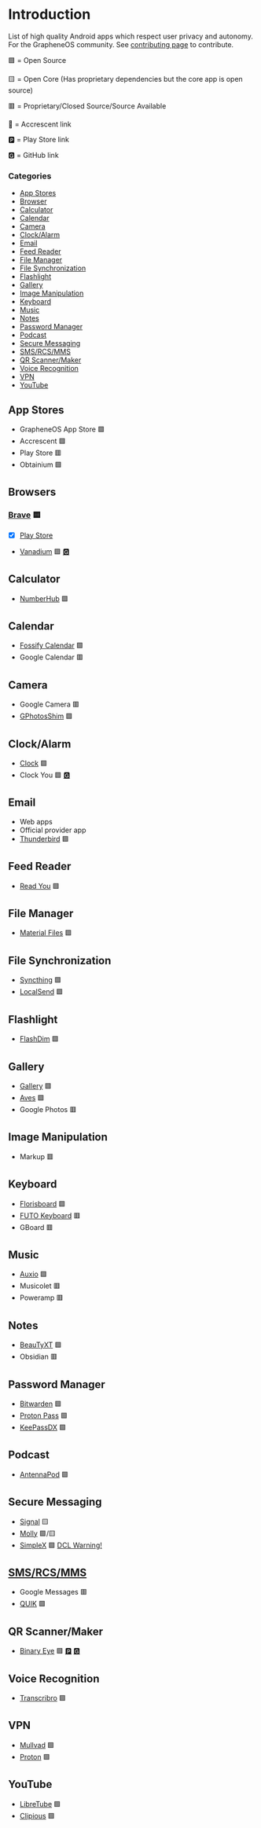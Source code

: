 # Introduction

List of high quality Android apps which respect user privacy and autonomy. For the GrapheneOS community. See [contributing page](CONTRIBUTING.md) to contribute.

🟩 = Open Source

🟨 = Open Core (Has proprietary dependencies but the core app is open source)

🟥 = Proprietary/Closed Source/Source Available

🌙 = Accrescent link

🅿 = Play Store link

🅶 = GitHub link



### Categories
- [App Stores](#app-stores)
- [Browser](#browsers)
- [Calculator](#calculator)
- [Calendar](#calendar)
- [Camera](#camera)
- [Clock/Alarm](#clockalarm)
- [Email](#email)
- [Feed Reader](#feed-reader)
- [File Manager](#file-manager)
- [File Synchronization](#file-synchronization)
- [Flashlight](#flashlight)
- [Gallery](#gallery)
- [Image Manipulation](#image-manipulation)
- [Keyboard](#keyboard)
- [Music](#music)
- [Notes](#notes)
- [Password Manager](#password-manager)
- [Podcast](#podcast)
- [Secure Messaging](#secure-messaging)
- [SMS/RCS/MMS](#smsrcsmms)
- [QR Scanner/Maker](/apps/qr-scanner.md)
- [Voice Recognition](#voice-recognition)
- [VPN](#vpn)
- [YouTube](#youtube)

## App Stores
- GrapheneOS App Store 🟩
- Accrescent 🟩
- Play Store 🟥
- Obtainium 🟩

## Browsers

### [Brave](apps/brave.md)  🟨 
- [x] [Play Store](https://play.google.com/store/apps/details?id=com.brave.browser)
- [Vanadium](https://grapheneos.org/features#vanadium)  🟩 [🅶](https://github.com/GrapheneOS/Vanadium)

## Calculator
- [NumberHub](https://github.com/Myzel394/NumberHub) 🟩

## Calendar
- [Fossify Calendar](https://github.com/FossifyOrg/Calendar) 🟩
- Google Calendar 🟥

## Camera
- Google Camera 🟥
- [GPhotosShim](https://github.com/kslcsdalsadg/GPhotosShim) 🟩

## Clock/Alarm
- [Clock](https://github.com/BlackyHawky/Clock)  🟩
- Clock You 🟩 [🅶 ](https://github.com/you-apps/ClockYou)

## Email
- Web apps
- Official provider app 
- [Thunderbird](https://github.com/thunderbird/thunderbird-android) 🟩

## Feed Reader
- [Read You](https://github.com/Ashinch/ReadYou) 🟩

## File Manager
- [Material Files](https://github.com/zhanghai/MaterialFiles/releases) 🟩

## File Synchronization
- [Syncthing](https://github.com/syncthing/syncthing-android) 🟩
- [LocalSend](https://github.com/localsend/localsend) 🟩

## Flashlight
- [FlashDim](https://github.com/cyb3rko/flashdim) 🟩

## Gallery
- [Gallery](https://github.com/IacobIonut01/Gallery) 🟩
- [Aves](https://github.com/deckerst/aves) 🟩
- Google Photos 🟥

## Image Manipulation
- Markup 🟥

## Keyboard
- [Florisboard](https://github.com/florisboard/florisboard) 🟩
- [FUTO Keyboard](https://github.com/futo-org/android-keyboard) 🟥
- GBoard 🟥

## Music
- [Auxio](https://github.com/OxygenCobalt/Auxio) 🟩
- Musicolet 🟥
- Poweramp 🟥

## Notes
- [BeauTyXT](https://github.com/soupslurpr/BeauTyXT) 🟩
- Obsidian 🟥

## Password Manager
- [Bitwarden](https://github.com/bitwarden/android) 🟩
- [Proton Pass](https://github.com/protonpass/android-pass) 🟩
- [KeePassDX](https://github.com/Kunzisoft/KeePassDX) 🟩

## Podcast
- [AntennaPod](https://github.com/AntennaPod/AntennaPod) 🟩

## Secure Messaging
- [Signal](https://github.com/mollyim/mollyim-android) 🟨
- [Molly](https://github.com/mollyim/mollyim-android) 🟩/🟨
- [SimpleX](https://github.com/simplex-chat/simplex-chat) 🟩 [DCL Warning!](https://grapheneos.org/features#exploit-protection)

## [SMS/RCS/MMS](./apps/sms.md)
- Google Messages 🟥
- [QUIK](https://github.com/octoshrimpy/quik) 🟩

## QR Scanner/Maker
- [Binary Eye](/apps/qr-scanner.md) 🟩 [🅿](https://play.google.com/store/apps/details?id=de.markusfisch.android.binaryeye) [🅶](https://github.com/markusfisch/BinaryEye)

## Voice Recognition
- [Transcribro](https://github.com/soupslurpr/Transcribro) 🟩

## VPN
- [Mullvad](https://github.com/mullvad/mullvadvpn-app) 🟩
- [Proton](https://github.com/ProtonVPN/android-app) 🟩

## YouTube
- [LibreTube](https://github.com/libre-tube/LibreTube) 🟩
- [Clipious](https://github.com/lamarios/clipious) 🟩

